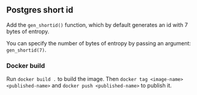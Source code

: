 ## Postgres short id

Add the `gen_shortid()` function, which by default generates an id with 7 bytes of entropy.

You can specify the number of bytes of entropy by passing an argument: `gen_shortid(7)`.

### Docker build

Run `docker build .` to build the image. Then `docker tag <image-name> <published-name>` and `docker push <published-name>` to publish it.
